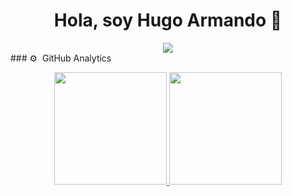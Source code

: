 <div align="center">
<h1 align="center">Hola, soy Hugo Armando 👋</h1>
</div>
<div align="center">
<img src="https://pbs.twimg.com/media/FtsmAiAWcAE7uhI?format=png&name=small">
  </div>
### ⚙️ &nbsp;GitHub Analytics

<p align="center">
<a href="https://github.com/Lechuguita015">
  <img height="180em" src="https://github-readme-stats-eight-theta.vercel.app/api?username=Lechuguita015&show_icons=true&theme=algolia&include_all_commits=true&count_private=true"/>
  <img height="180em" src="https://github-readme-stats-eight-theta.vercel.app/api/top-langs/?username=Lechuguita015&layout=compact&langs_count=8&theme=algolia"/>
</a>
</p>
